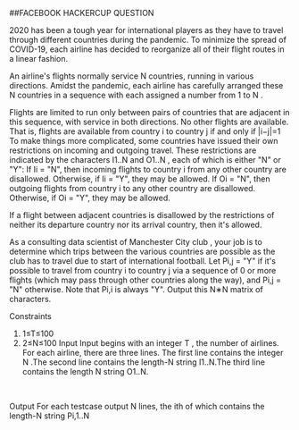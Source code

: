 ##FACEBOOK HACKERCUP QUESTION

2020 has been a tough year for international players as they have to travel through different countries during the pandemic. To minimize the spread of COVID-19, each airline has decided to reorganize all of their flight routes in a linear fashion.

An airline's flights normally service N countries, running in various directions. Amidst the pandemic, each airline has carefully arranged these N countries in a sequence with each assigned a number from 1 to N .

Flights are limited to run only between pairs of countries that are adjacent in this sequence, with service in both directions. No other flights are available. That is, flights are available from country i to country j if and only if |i−j|=1 To make things more complicated, some countries have issued their own restrictions on incoming and outgoing travel. These restrictions are indicated by the characters I1..N and O1..N , each of which is either "N" or "Y": If Ii = "N", then incoming flights to country i from any other country are disallowed. Otherwise, if Ii = "Y", they may be allowed. If Oi = "N", then outgoing flights from country i to any other country are disallowed. Otherwise, if Oi = "Y", they may be allowed.

If a flight between adjacent countries is disallowed by the restrictions of neither its departure country nor its arrival country, then it's allowed.

As a consulting data scientist of Manchester City club , your job is to determine which trips between the various countries are possible as the club has to travel due to start of international football. Let Pi,j = "Y" if it's possible to travel from country i to country j via a sequence of 0 or more flights (which may pass through other countries along the way), and Pi,j = "N" otherwise. Note that Pi,i is always "Y". Output this N∗N matrix of characters.

Constraints

1. 1≤T≤100
2. 2≤N≤100
Input
Input begins with an integer T , the number of airlines. For each airline, there are three lines. The first line contains the integer N .The second line contains the length-N string I1..N.The third line contains the length N string O1..N.

​

Output
For each testcase output N lines, the ith of which contains the length-N string Pi,1..N ​


